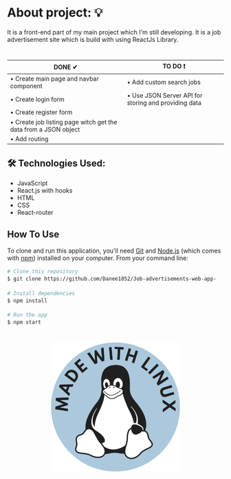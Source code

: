 # About project: :bulb:

It is a front-end part of my main project which I'm still developing. It is a job advertisement site which is build with using ReactJs Library. 

#
<table class="table table-dark table-striped">
                        <thead>
                        <tr>
                          <th scope="col">DONE ✔</th>
                          <th scope="col">TO DO ❗</th>
                        </thead>
  <tbody>
                        <tr>
                          <td>• Create main page and navbar component</td>
                          <td>• Add custom search jobs</td>
                        </tr>
                        <tr>
                          <td>• Create login form</td>
                          <td>• Use JSON Server API for storing and providing data </td>
                        </tr>
    <tr>
                          <td>• Create register form</td>
                          <td> </td>
                        </tr>
    <tr>
                          <td>• Create job listing page witch get the data from a JSON object</td>
                          <td>  </td>
                        </tr>
    <tr>
                          <td>• Add routing </td>
                          <td> </td>
                        </tr>
    </tbody>
                      </table>

## 🛠 Technologies Used:
- JavaScript
- React.js with hooks
- HTML
- CSS
- React-router


## How To Use

<!-- Example: -->

To clone and run this application, you'll need [Git](https://git-scm.com) and [Node.js](https://nodejs.org/en/download/) (which comes with [npm](http://npmjs.com)) installed on your computer. From your command line:

```bash
# Clone this repository
$ git clone https://github.com/Danee1852/Job-advertisements-web-app-

# Install dependencies
$ npm install

# Run the app
$ npm start
```
# 
<p align="center">
  <img src="https://github.com/Danee1852/job-advertisement-front-end/blob/main/public/assets/Made_with_Linux_casper.svg" width="300px">
</p>
